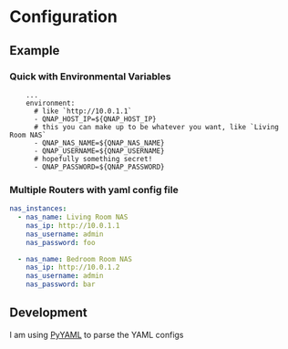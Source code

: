 # Configuration

## Example

### Quick with Environmental Variables

```
    ...
    environment:
      # like `http://10.0.1.1`
      - QNAP_HOST_IP=${QNAP_HOST_IP}
      # this you can make up to be whatever you want, like `Living Room NAS`
      - QNAP_NAS_NAME=${QNAP_NAS_NAME}
      - QNAP_USERNAME=${QNAP_USERNAME}
      # hopefully something secret!
      - QNAP_PASSWORD=${QNAP_PASSWORD}
```

### Multiple Routers with yaml config file

```yaml
nas_instances:
  - nas_name: Living Room NAS
    nas_ip: http://10.0.1.1
    nas_username: admin
    nas_password: foo

  - nas_name: Bedroom Room NAS
    nas_ip: http://10.0.1.2
    nas_username: admin
    nas_password: bar
```

## Development

I am using [PyYAML](https://pyyaml.org/wiki/PyYAMLDocumentation) to parse the YAML configs
